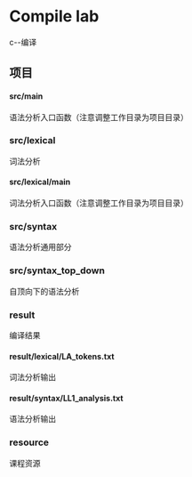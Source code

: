 # Compile lab

c--编译

## 项目

#### src/main

语法分析入口函数（注意调整工作目录为项目目录）

### src/lexical

词法分析

#### src/lexical/main

词法分析入口函数（注意调整工作目录为项目目录）

### src/syntax

语法分析通用部分

### src/syntax_top_down

自顶向下的语法分析

### result

编译结果

#### result/lexical/LA_tokens.txt

词法分析输出

#### result/syntax/LL1_analysis.txt

语法分析输出

### resource

课程资源


